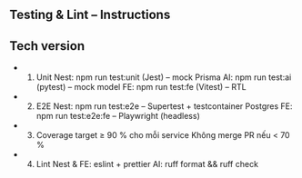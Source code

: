 ## Testing & Lint – Instructions
 
 ## Tech version
- 1. Unit
Nest: npm run test:unit (Jest) – mock Prisma
AI: npm run test:ai (pytest) – mock model
FE: npm run test:fe (Vitest) – RTL
- 2. E2E
Nest: npm run test:e2e – Supertest + testcontainer Postgres
FE: npm run test:e2e:fe – Playwright (headless)
- 3. Coverage target
≥ 90 % cho mỗi service
Không merge PR nếu < 70 %
- 4. Lint
Nest & FE: eslint + prettier
AI: ruff format && ruff check